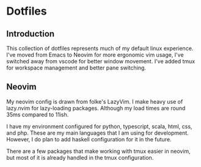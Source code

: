 # Dotfiles

## Introduction
This collection of dotfiles represents much of my default linux experience.
I've moved from Emacs to Neovim for more ergonomic vim usage, I've switched away from vscode
for better window movement. 
I've added tmux for workspace management and better pane switching.

## Neovim
My neovim config is drawn from folke's LazyVim.
I make heavy use of lazy.nvim for lazy-loading packages.
Although my load times are round 35ms compared to 11ish.

I have my environment configured for python, typescript, scala, html, css, and php.
These are my main languages that I am using for development.
However, I do plan to add haskell configuration for it in the future.

There are a few packages that make working with tmux easier in neovim, but most of it
is already handled in the tmux configuration.

